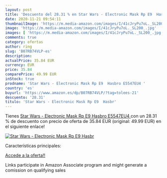 ```yaml
---
layout: post
title: 'Descuento del 28.31 % en Star Wars - Electronic Mask Rp E9  Hasbr'
date: 2020-11-21 09:54:11
thumbnailImage: 'https://m.media-amazon.com/images/I/41cJryPu7oL._SL200_.jpg'
image: 'https://m.media-amazon.com/images/I/41cJryPu7oL._SL200_.jpg'
images: [ 'https://m.media-amazon.com/images/I/41cJryPu7oL._SL200_.jpg' ]
comments: true
category: ofertas
author: ring
slug: 'B07RB74VLP-es'
description:
actualPrice: 35.84 EUR
currency: EUR
price: 35.84
comparePrice: 49.99 EUR
inStock: true
prodname: 'Star Wars - Electronic Mask Rp E9  Hasbro E5547EU4 '
country: 'es'
buyurl: 'https://www.amazon.es/dp/B07RB74VLP/?tag=tolees-21'
descuento: '28.31'
titulo: 'Star Wars - Electronic Mask Rp E9  Hasbr'
---
```


Tienes [Star Wars - Electronic Mask Rp E9  Hasbro E5547EU4 ](https://www.amazon.es/dp/B07RB74VLP/?tag=tolees-21) con un 28.31 % de descuento con precio de oferta de 35.84 EUR (original: 49.99 EUR) en el siguiente enlace!

[![Star Wars - Electronic Mask Rp E9  Hasbr](https://m.media-amazon.com/images/I/41cJryPu7oL._SL200_.jpg)](https://www.amazon.es/dp/B07RB74VLP/?tag=tolees-21)

Características principales:


[Accede a la oferta!!](https://www.amazon.es/dp/B07RB74VLP/?tag=tolees-21)

Links participate in Amazon Associate program and might generate a comission on qualifying sales


